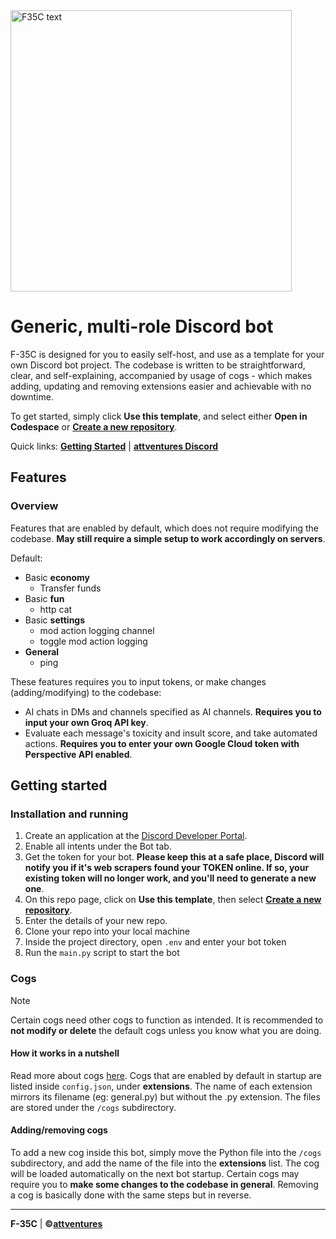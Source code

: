<img width="450" alt="F35C text" src="https://github.com/user-attachments/assets/cda80099-a8c6-45d1-9f8a-1fac603cab3d">

# Generic, multi-role Discord bot

F-35C is designed for you to easily self-host, and use as a template for your own Discord bot project. The codebase is written to be straightforward, clear, and self-explaining,
accompanied by usage of cogs - which makes adding, updating and removing extensions easier and achievable with no downtime.

To get started, simply click **Use this template**, and select either **Open in Codespace** or **[Create a new repository](https://github.com/new?template_name=F-35C&template_owner=attventures)**.

Quick links: **[Getting Started](#getting-started)** | **[attventures Discord](https://discord.gg/ESJZK8Dkfr)**

## Features

### Overview

Features that are enabled by default, which does not require modifying the codebase. **May still require a simple setup to work accordingly on servers**.

Default:

- Basic **economy**
  - Transfer funds
- Basic **fun**
  - http cat
- Basic **settings**
  - mod action logging channel
  - toggle mod action logging
- **General**
  - ping

These features requires you to input tokens, or make changes (adding/modifying) to the codebase:

- AI chats in DMs and channels specified as AI channels. **Requires you to input your own Groq API key**.
- Evaluate each message's toxicity and insult score, and take automated actions. **Requires you to enter your own Google Cloud token with Perspective API enabled**.

## Getting started

### Installation and running

1. Create an application at the [Discord Developer Portal](https://discord.com/developers/applications).
2. Enable all intents under the Bot tab.
3. Get the token for your bot. **Please keep this at a safe place, Discord will notify you if it's web scrapers found your TOKEN online. If so, your existing token will no longer work, and you'll need to generate a new one**.
4. On this repo page, click on **Use this template**, then select **[Create a new repository](https://github.com/new?template_name=F-35C&template_owner=attventures)**.
5. Enter the details of your new repo.
6. Clone your repo into your local machine
7. Inside the project directory, open `.env` and enter your bot token
8. Run the `main.py` script to start the bot

### Cogs

>[!NOTE]
>Certain cogs need other cogs to function as intended. It is recommended to **not modify or delete** the default cogs unless you know what you are doing.

#### How it works in a nutshell

Read more about cogs [here](https://docs.pycord.dev/en/stable/ext/commands/cogs.html). Cogs that are enabled by default in startup are listed inside `config.json`, under **extensions**. The name of each extension mirrors its filename (eg: general.py) but without the .py extension. The files are stored under the `/cogs` subdirectory.

#### Adding/removing cogs

To add a new cog inside this bot, simply move the Python file into the `/cogs` subdirectory, and add the name of the file into the **extensions** list. The cog will be loaded automatically on the next bot startup. Certain cogs may require you to **make some changes to the codebase in general**. Removing a cog is basically done with the same steps but in reverse.

----

**F-35C** | **©[attventures](https://github.com/attventures)**
